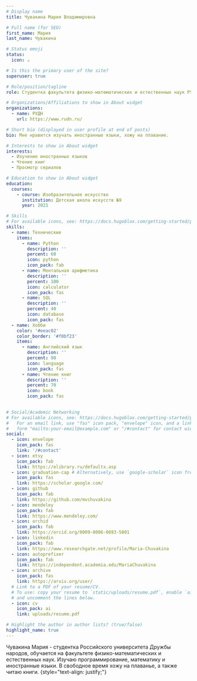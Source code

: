 ```yaml
---
# Display name
title: Чувакина Мария Владимировна

# Full name (for SEO)
first_name: Мария
last_name: Чувакина

# Status emoji
status:
  icon: ☕️

# Is this the primary user of the site?
superuser: true

# Role/position/tagline
role: Студентка факультета физико-математических и естественных наук РУДН

# Organizations/Affiliations to show in About widget
organizations:
  - name: РУДН
    url: https://www.rudn.ru/

# Short bio (displayed in user profile at end of posts)
bio: Мне нравится изучать иностранные языки, хожу на плавание.

# Interests to show in About widget
interests:
  - Изучение иностранных языков
  - Чтение книг
  - Просмотр сериалов

# Education to show in About widget
education:
  courses:
    - course: Изобразительное искусство
      institution: Детская школа искусств №9
      year: 2021

# Skills
# For available icons, see: https://docs.hugoblox.com/getting-started/page-builder/#icons
skills:
  - name: Технические
    items:
      - name: Python
        description: ''
        percent: 60
        icon: python
        icon_pack: fab
      - name: Ментальная арифметика
        description: ''
        percent: 100
        icon: calculator
        icon_pack: fas
      - name: SQL
        description: ''
        percent: 40
        icon: database
        icon_pack: fas
  - name: Хобби
    color: '#eeac02'
    color_border: '#f0bf23'
    items:
      - name: Английский язык
        description: ''
        percent: 90
        icon: language
        icon_pack: fas
      - name: Чтение книг
        description: ''
        percent: 70
        icon: book
        icon_pack: fas
      

# Social/Academic Networking
# For available icons, see: https://docs.hugoblox.com/getting-started/page-builder/#icons
#   For an email link, use "fas" icon pack, "envelope" icon, and a link in the
#   form "mailto:your-email@example.com" or "/#contact" for contact widget.
social:
  - icon: envelope
    icon_pack: fas
    link: '/#contact'
  - icon: etsy
    icon_pack: fab
    link: https://elibrary.ru/defaultx.asp
  - icon: graduation-cap # Alternatively, use `google-scholar` icon from `ai` icon pack
    icon_pack: fas
    link: https://scholar.google.com/
  - icon: github
    icon_pack: fab
    link: https://github.com/mvchuvakina
  - icon: mendeley
    icon_pack: fab
    link: https://www.mendeley.com/
  - icon: orchid
    icon_pack: fab
    link: https://orcid.org/0009-0006-0693-5001
  - icon: linkedin
    icon_pack: fab
    link: https://www.researchgate.net/profile/Maria-Chuvakina
  - icon: autoprefixer
    icon_pack: fab
    link: https://independent.academia.edu/MariaChuvakina
  - icon: archive
    icon_pack: fas
    link: https://arxiv.org/user/
  # Link to a PDF of your resume/CV.
  # To use: copy your resume to `static/uploads/resume.pdf`, enable `ai` icons in `params.yaml`,
  # and uncomment the lines below.
  - icon: cv
    icon_pack: ai
    link: uploads/resume.pdf

# Highlight the author in author lists? (true/false)
highlight_name: true
---
```


Чувакина Мария - студентка Российского университета Дружбы народов, обучается на факультете физико-математических и естественных наук. Изучаю программирование, математику и иностранные языки. В свободное время хожу на плаванье, а также читаю книги.
{style="text-align: justify;"}
